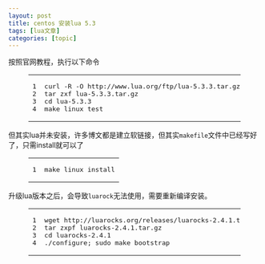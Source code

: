 ```yaml
---
layout: post
title: centos 安装lua 5.3 
tags: [lua文章]
categories: [topic]
---
```

<p>按照官网教程，执行以下命令<br/></p><figure class="highlight bash"><table><tbody><tr><td class="gutter"><pre><span class="line">1</span><br/><span class="line">2</span><br/><span class="line">3</span><br/><span class="line">4</span><br/></pre></td><td class="code"><pre><span class="line">curl -R -O http://www.lua.org/ftp/lua-5.3.3.tar.gz</span><br/><span class="line">tar zxf lua-5.3.3.tar.gz</span><br/><span class="line"><span class="built_in">cd</span> lua-5.3.3</span><br/><span class="line">make linux <span class="built_in">test</span></span><br/></pre></td></tr></tbody></table></figure><p></p>
<p>但其实lua并未安装，许多博文都是建立软链接，但其实<code>makefile</code>文件中已经写好了，只需install就可以了<br/></p><figure class="highlight bash"><table><tbody><tr><td class="gutter"><pre><span class="line">1</span><br/></pre></td><td class="code"><pre><span class="line">make linux install</span><br/></pre></td></tr></tbody></table></figure><p></p>
<p>升级lua版本之后，会导致<code>luarock</code>无法使用，需要重新编译安装。<br/></p><figure class="highlight bash"><table><tbody><tr><td class="gutter"><pre><span class="line">1</span><br/><span class="line">2</span><br/><span class="line">3</span><br/><span class="line">4</span><br/></pre></td><td class="code"><pre><span class="line">wget http://luarocks.org/releases/luarocks-2.4.1.tar.gz</span><br/><span class="line">tar zxpf luarocks-2.4.1.tar.gz</span><br/><span class="line"><span class="built_in">cd</span> luarocks-2.4.1</span><br/><span class="line">./configure; sudo make bootstrap</span><br/></pre></td></tr></tbody></table></figure><p></p>